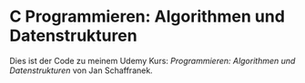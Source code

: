 # C Programmieren: Algorithmen und Datenstrukturen

Dies ist der Code zu meinem Udemy Kurs:
*Programmieren: Algorithmen und Datenstrukturen* von Jan Schaffranek.
